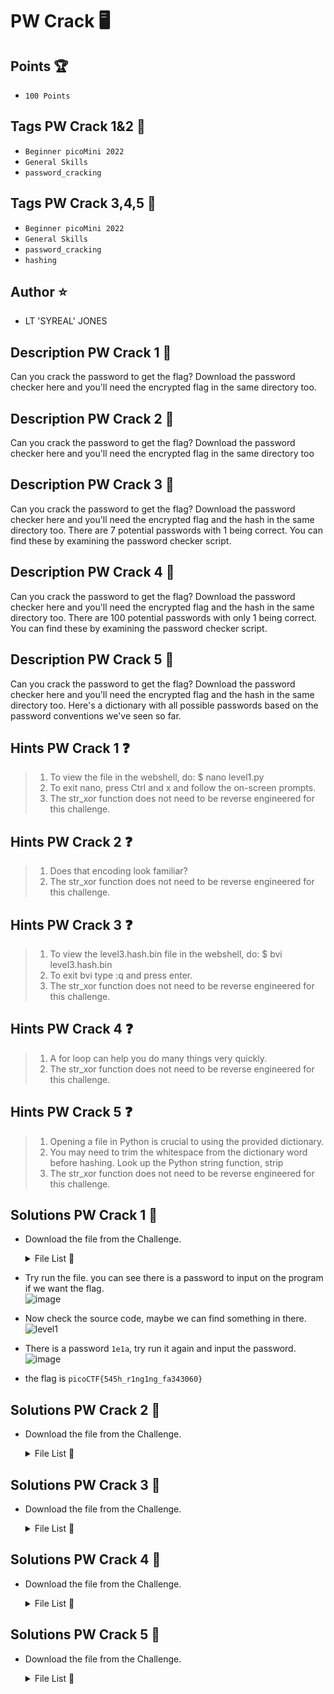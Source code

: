 # PW Crack 🖥️
## Points 🏆
- ```100 Points```
## Tags PW Crack 1&2 🔗
- ```Beginner picoMini 2022```
- ```General Skills```
- ```password_cracking```
## Tags PW Crack 3,4,5 🔗
- ```Beginner picoMini 2022```
- ```General Skills```
- ```password_cracking```
- ```hashing```

## Author ⭐
- LT 'SYREAL' JONES

## Description PW Crack 1 📖
Can you crack the password to get the flag? Download the password checker here and you'll need the encrypted flag in the same directory too.

## Description PW Crack 2 📖
Can you crack the password to get the flag? Download the password checker here and you'll need the encrypted flag in the same directory too

## Description PW Crack 3 📖
Can you crack the password to get the flag? Download the password checker here and you'll need the encrypted flag and the hash in the same directory too. There are 7 potential passwords with 1 being correct. You can find these by examining the password checker script.

## Description PW Crack 4 📖
Can you crack the password to get the flag? Download the password checker here and you'll need the encrypted flag and the hash in the same directory too. There are 100 potential passwords with only 1 being correct. You can find these by examining the password checker script.

## Description PW Crack 5 📖
Can you crack the password to get the flag? Download the password checker here and you'll need the encrypted flag and the hash in the same directory too. Here's a dictionary with all possible passwords based on the password conventions we've seen so far.

## Hints PW Crack 1 ❓
> 1. To view the file in the webshell, do: $ nano level1.py
> 2. To exit nano, press Ctrl and x and follow the on-screen prompts.
> 3. The str_xor function does not need to be reverse engineered for this challenge.

## Hints PW Crack 2 ❓
> 1. Does that encoding look familiar?
> 2. The str_xor function does not need to be reverse engineered for this challenge.

## Hints PW Crack 3 ❓
> 1. To view the level3.hash.bin file in the webshell, do: $ bvi level3.hash.bin
> 2. To exit bvi type :q and press enter.
> 3. The str_xor function does not need to be reverse engineered for this challenge.

## Hints PW Crack 4 ❓
> 1. A for loop can help you do many things very quickly.
> 2. The str_xor function does not need to be reverse engineered for this challenge.

## Hints PW Crack 5 ❓
> 1. Opening a file in Python is crucial to using the provided dictionary.
> 2. You may need to trim the whitespace from the dictionary word before hashing. Look up the Python string function, strip
> 3. The str_xor function does not need to be reverse engineered for this challenge.


## Solutions PW Crack 1 🎯
- Download the file from the Challenge.

  <details>
  
  <summary>File List 📁</summary>
  
  |FILE|DOWNLOAD FILE|VIEW FILE|
  |----|-------------|---------|
  |level1.py|[Download](https://artifacts.picoctf.net/c/52/level1.py)|[Click here](https://github.com/rhfnx/picoCTF/blob/main/Beginner%20picoMini%202022/PW%20Crack/level1.py)|
  |level1.flag.txt.enc|[Download](https://artifacts.picoctf.net/c/52/level1.flag.txt.enc)|[Click here](https://github.com/rhfnx/picoCTF/blob/main/Beginner%20picoMini%202022/PW%20Crack/level1.flag.txt.enc)|
  
  </details>
  
- Try run the file. you can see there is a password to input on the program if we want the flag.</br>
  ![image](https://user-images.githubusercontent.com/108726715/200016100-87331802-e392-42ed-b964-a400185ec389.png)</br>
- Now check the source code, maybe we can find something in there.</br>
  ![level1](https://user-images.githubusercontent.com/108726715/200016246-0fb50e4f-6cb3-4367-a541-7e6ac2a3a8f4.png)</br>
- There is a password ```1e1a```, try run it again and input the password.</br>
  ![image](https://user-images.githubusercontent.com/108726715/200016510-10a8e211-ff65-4fa3-84e1-40bce4c8dc85.png)</br>
 - the flag is ```picoCTF{545h_r1ng1ng_fa343060}```

## Solutions PW Crack 2 🎯
- Download the file from the Challenge.

  <details>
  
  <summary>File List 📁</summary>
  
  |FILE|DOWNLOAD FILE|VIEW FILE|
  |----|-------------|---------|
  
  </details>

## Solutions PW Crack 3 🎯
- Download the file from the Challenge.

  <details>
  
  <summary>File List 📁</summary>
  
  |FILE|DOWNLOAD FILE|VIEW FILE|
  |----|-------------|---------|
  
  </details>

## Solutions PW Crack 4 🎯
- Download the file from the Challenge.

  <details>
  
  <summary>File List 📁</summary>
  
  |FILE|DOWNLOAD FILE|VIEW FILE|
  |----|-------------|---------|
  
  </details>

## Solutions PW Crack 5 🎯
- Download the file from the Challenge.

  <details>
  
  <summary>File List 📁</summary>
  
  |FILE|DOWNLOAD FILE|VIEW FILE|
  |----|-------------|---------|
  
  </details>
  
  
